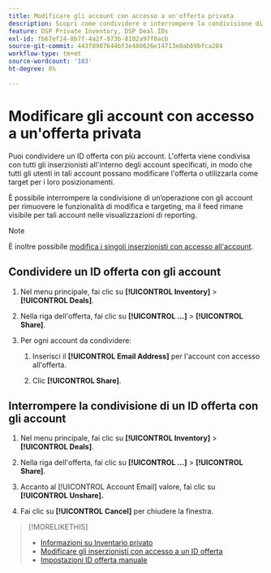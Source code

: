 ```yaml
---
title: Modificare gli account con accesso a un'offerta privata
description: Scopri come condividere e interrompere la condivisione di un accordo privato con account diversi.
feature: DSP Private Inventory, DSP Deal IDs
exl-id: fb67ef24-8b7f-4a2f-973b-8102a97f0acb
source-git-commit: 443f8907644bf3e480626e14713e8abb9bfca284
workflow-type: tm+mt
source-wordcount: '183'
ht-degree: 0%

---
```


# Modificare gli account con accesso a un&#39;offerta privata

Puoi condividere un ID offerta con più account. L&#39;offerta viene condivisa con tutti gli inserzionisti all&#39;interno degli account specificati, in modo che tutti gli utenti in tali account possano modificare l&#39;offerta o utilizzarla come target per i loro posizionamenti.

È possibile interrompere la condivisione di un’operazione con gli account per rimuovere le funzionalità di modifica e targeting, ma il feed rimane visibile per tali account nelle visualizzazioni di reporting.

>[!NOTE]
>
> È inoltre possibile [modifica i singoli inserzionisti con accesso all&#39;account](deal-id-edit-advertisers.md).

## Condividere un ID offerta con gli account

1. Nel menu principale, fai clic su **[!UICONTROL Inventory]** > **[!UICONTROL Deals]**.

1. Nella riga dell&#39;offerta, fai clic su **[!UICONTROL ...]** > **[!UICONTROL Share]**.

1. Per ogni account da condividere:

   1. Inserisci il **[!UICONTROL Email Address]** per l&#39;account con accesso all&#39;offerta.

   1. Clic **[!UICONTROL Share]**.

## Interrompere la condivisione di un ID offerta con gli account

1. Nel menu principale, fai clic su **[!UICONTROL Inventory]** > **[!UICONTROL Deals]**.

1. Nella riga dell&#39;offerta, fai clic su **[!UICONTROL ...]** > **[!UICONTROL Share]**.

1. Accanto al [!UICONTROL Account Email] valore, fai clic su **[!UICONTROL Unshare].**

1. Fai clic su **[!UICONTROL Cancel]** per chiudere la finestra.

>[!MORELIKETHIS]
>
>* [Informazioni su Inventario privato](private-inventory-about.md)
>* [Modificare gli inserzionisti con accesso a un ID offerta](/help/dsp/inventory/deal-id-edit-advertisers.md)
>* [Impostazioni ID offerta manuale](deal-id-settings.md)

